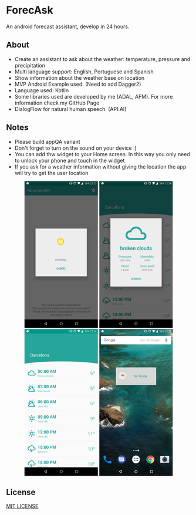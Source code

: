 # ForecAsk

An android forecast assistant, develop in 24 hours.

## About

* Create an assistant to ask about the weather: temperature, pressure and precipitation
* Multi language support: English, Portuguese and Spanish
* Show information about the weather base on location
* MVP Android Example used. (Need to add Dagger2)
* Language used: Kotlin
* Some libraries used are developed by me (ADAL, AFM). For more information check my GitHub Page
* DialogFlow for natural human speech. (API.AI)

## Notes
* Please build appQA variant
* Don't forget to turn on the sound on your device :)
* You can add thw widget to your Home screen. In this way you only need to unlock your phone and touch in the widget
* If you ask for a weather information without giving the location the app will try to get the user location

<div align="center">
  <img src="art/ss_ask.jpg" width="200" alt="Ask Dialog" />
  <img src="art/ss_detail.jpg" width="200" alt="Detail Dialog" />
  <img src="art/ss_forecast.jpg" width="200" alt="Forecast Screen" />
  <img src="art/ss_widget.jpg" width="200" alt="ForecAsk widget" />
  <br />
</div>

## License
[MIT LICENSE](LICENSE.md)